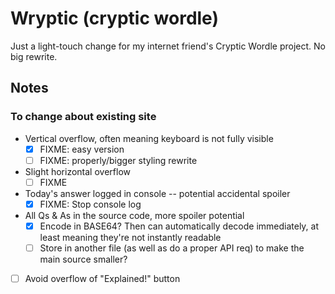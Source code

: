 # Wryptic (cryptic wordle)

Just a light-touch change for my internet friend's Cryptic Wordle project. No big rewrite.

## Notes

### To change about existing site

- Vertical overflow, often meaning keyboard is not fully visible  
  - [x] FIXME: easy version
  - [ ] FIXME: properly/bigger styling rewrite
- Slight horizontal overflow
  - [ ] FIXME
- Today's answer logged in console -- potential accidental spoiler
  - [x] FIXME: Stop console log
- All Qs & As in the source code, more spoiler potential
  - [x] Encode in BASE64? Then can automatically decode immediately, at least meaning they're not instantly readable
  - [ ] Store in another file (as well as do a proper API req) to make the main source smaller?
- [ ] Avoid overflow of "Explained!" button
